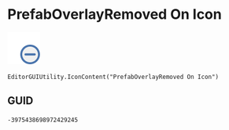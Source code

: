 # PrefabOverlayRemoved On Icon
![](/img/PrefabOverlayRemoved%20On%20Icon.png)

``` CSharp
EditorGUIUtility.IconContent("PrefabOverlayRemoved On Icon")
```
## GUID
```
-3975438698972429245
```

